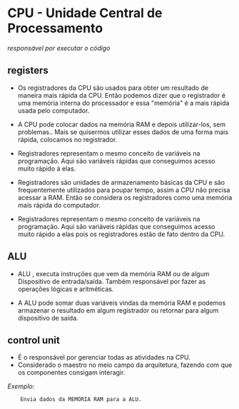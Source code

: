 # CPU - Unidade Central de Processamento

*responsável por executar o código*


registers
----------

- Os registradores da CPU são usados para obter um resultado de maneira mais rápida da CPU. Então podemos dizer que o registrador é uma memória interna do processador e essa "memória" é a mais rápida usada pelo computador.

- A CPU pode colocar dados na memória RAM e depois utilizar-los, sem problemas.. Mais se quisermos utilizar esses dados de uma forma mais rápida, colocamos no registrador.

- Registradores representam o mesmo conceito de variáveis na programação. Aqui são variáveis rápidas que conseguimos acesso muito rápido á elas.

- Registradores são unidades de armazenamento básicas da CPU e são frequentemente utilizados para poupar tempo, assim a CPU não precisa acessar a RAM. Então se considera os registradores como uma memória mais rápida do computador.

- Registradores representam o mesmo conceito de variáveis na programação. Aqui são variáveis rápidas que conseguimos acesso muito rápido a elas pois os registradores estão de fato dentro da CPU.


ALU
-----

- ALU , executa instruções que vem da memória RAM ou de algum Dispositivo de entrada/saída. Também responsável por fazer as operações lógicas e aritméticas.

- A ALU pode somar duas variáveis vindas da memória RAM e podemos armazenar o resultado em algum registrador ou retornar para algum dispositivo de saída.



control unit
-------------

- É o responsável por gerenciar todas as atividades na CPU. 
- Considerado o maestro no meio campo da arquitetura, fazendo com que os componentes consigam interagir.

_Exemplo:_ 

		Envia dados da MEMÓRIA RAM para a ALU.

